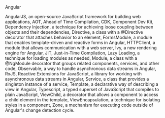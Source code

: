 Angular

AngularJS, an open-source JavaScript framework for building web applications,
AOT, Ahead of Time Compilation,
CDK, Component Dev Kit,
Dependency Injection, a technique for achieving loose coupling between objects and their dependencies,
Directive, a class with a @Directive decorator that attaches behavior to an element,
FormsModule, a module that enables template-driven and reactive forms in Angular,
HTTPClient, a module that allows communication with a web server,
Ivy, a new rendering engine for Angular,
JIT, Just-in-Time Compilation,
Lazy Loading, a technique for loading modules as needed,
Module, a class with a @NgModule decorator that groups related components, services, and other code,
Observable, a way to handle asynchronous data streams in Angular,
RxJS, Reactive Extensions for JavaScript, a library for working with asynchronous data streams in Angular,
Service, a class that provides a singleton instance of a service,
Template, a declarative way of describing a view in Angular,
Typescript, a typed superset of JavaScript that compiles to plain JavaScript,
ViewChild, a decorator that allows a component to access a child element in the template,
ViewEncapsulation, a technique for isolating styles in a component,
Zone, a mechanism for executing code outside of Angular's change detection cycle.